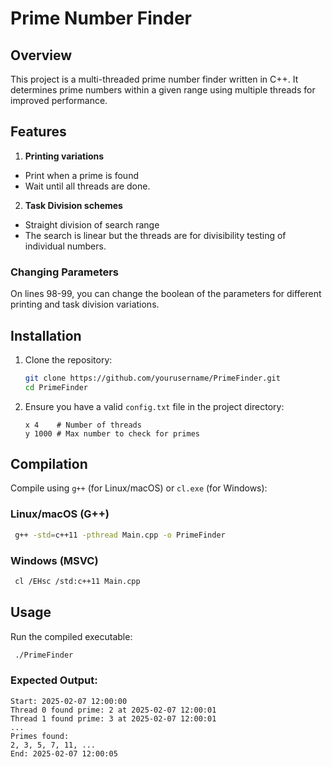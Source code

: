 # Prime Number Finder

## Overview
This project is a multi-threaded prime number finder written in C++. It determines prime numbers within a given range using multiple threads for improved performance.

## Features
1. **Printing variations**
- Print when a prime is found
- Wait until all threads are done.
2. **Task Division schemes**
- Straight division of search range
- The search is linear but the threads are for divisibility testing of individual numbers.

### Changing Parameters
On lines 98-99, you can change the boolean of the parameters for different printing and task division variations.

## Installation
1. Clone the repository:
   ```sh
   git clone https://github.com/yourusername/PrimeFinder.git
   cd PrimeFinder
   ```

2. Ensure you have a valid `config.txt` file in the project directory:
   ```
   x 4    # Number of threads
   y 1000 # Max number to check for primes
   ```

## Compilation
Compile using `g++` (for Linux/macOS) or `cl.exe` (for Windows):

### **Linux/macOS** (G++)
```sh
 g++ -std=c++11 -pthread Main.cpp -o PrimeFinder
```

### **Windows** (MSVC)
```sh
 cl /EHsc /std:c++11 Main.cpp
```

## Usage
Run the compiled executable:
```sh
 ./PrimeFinder
```
### **Expected Output:**
```
Start: 2025-02-07 12:00:00
Thread 0 found prime: 2 at 2025-02-07 12:00:01
Thread 1 found prime: 3 at 2025-02-07 12:00:01
...
Primes found:
2, 3, 5, 7, 11, ...
End: 2025-02-07 12:00:05
```
